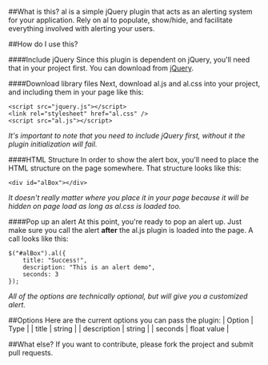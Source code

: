 ##What is this?
al is a simple jQuery plugin that acts as an alerting system for your application. Rely on al to populate, show/hide, and facilitate everything involved with alerting your users.

##How do I use this?

####Include jQuery
Since this plugin is dependent on jQuery, you'll need that in your project first. You can download from [jQuery](http://jquery.com).

####Download library files
Next, download al.js and al.css into your project, and including them in your page like this:

```
<script src="jquery.js"></script>
<link rel="stylesheet" href="al.css" />
<script src="al.js"></script>
```

*It's important to note that you need to include jQuery first, without it the plugin initialization will fail.*

####HTML Structure
In order to show the alert box, you'll need to place the HTML structure on the page somewhere. That structure looks like this:

```
<div id="alBox"></div>
```

*It doesn't really matter where you place it in your page because it will be hidden on page load as long as al.css is loaded too.*

####Pop up an alert
At this point, you're ready to pop an alert up. Just make sure you call the alert **after** the al.js plugin is loaded into the page. A call looks like this:

```
$("#alBox").al({
    title: "Success!",
    description: "This is an alert demo",
    seconds: 3
});
```
*All of the options are technically optional, but will give you a customized alert.*

##Options
Here are the current options you can pass the plugin:
| Option | Type |
| title | string |
| description | string |
| seconds | float value |


##What else?
If you want to contribute, please fork the project and submit pull requests.